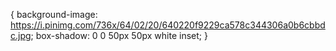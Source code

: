 {
  background-image: https://i.pinimg.com/736x/64/02/20/640220f9229ca578c344306a0b6cbbdc.jpg;
  box-shadow: 0 0 50px 50px white inset;
}
